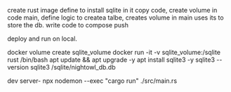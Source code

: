 create rust image
define to install sqlite in it
copy code, 
create volume
in code main, define logic to createa talbe,
creates volume in main uses its to store the db.
write code to compose
push

deploy and run on local.

docker volume create sqlite_volume
docker run -it -v sqlite_volume:/sqlite rust /bin/bash
apt update && apt upgrade -y
apt install sqlite3 -y
sqlite3 --version
sqlite3 /sqlite/nightowl_db.db

dev server-
npx nodemon --exec "cargo run" ./src/main.rs

